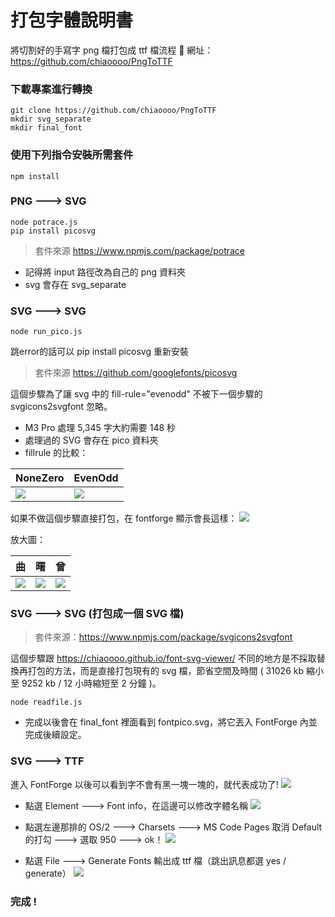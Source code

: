 # 打包字體說明書

將切割好的手寫字 png 檔打包成 ttf 檔流程 :dog:
網址：https://github.com/chiaoooo/PngToTTF

### 下載專案進行轉換

```
git clone https://github.com/chiaoooo/PngToTTF
mkdir svg_separate
mkdir final_font
```

### 使用下列指令安裝所需套件

```
npm install
```

### PNG ---> SVG

```
node potrace.js
pip install picosvg
```

> 套件來源 https://www.npmjs.com/package/potrace

- 記得將 input 路徑改為自己的 png 資料夾
- svg 會存在 svg_separate

### SVG ---> SVG

```
node run_pico.js
```
跳error的話可以 pip install picosvg 重新安裝
> 套件來源 https://github.com/googlefonts/picosvg

這個步驟為了讓 svg 中的 fill-rule="evenodd" 不被下一個步驟的 svgicons2svgfont 忽略。

- M3 Pro 處理 5,345 字大約需要 148 秒
- 處理過的 SVG 會存在 pico 資料夾
- fillrule 的比較：

| NoneZero                                      | EvenOdd                                       |
| --------------------------------------------- | --------------------------------------------- |
| ![](https://hackmd.io/_uploads/HySD7ASfa.png) | ![](https://hackmd.io/_uploads/rJU_mCSG6.png) |

如果不做這個步驟直接打包，在 fontforge 顯示會長這樣：
![](https://hackmd.io/_uploads/HJwYN0rG6.png)

放大圖：

| 曲                                            | 曙                                            | 曾                                            |
| --------------------------------------------- | --------------------------------------------- | --------------------------------------------- |
| ![](https://hackmd.io/_uploads/S1GL40HMp.png) | ![](https://hackmd.io/_uploads/ByWUBABfT.png) | ![](https://hackmd.io/_uploads/H16kBRrfa.png) |

### SVG ---> SVG (打包成一個 SVG 檔)

> 套件來源：https://www.npmjs.com/package/svgicons2svgfont

這個步驟跟 https://chiaoooo.github.io/font-svg-viewer/ 不同的地方是不採取替換再打包的方法，而是直接打包現有的 svg 檔，節省空間及時間 ( 31026 kb 縮小至 9252 kb / 12 小時縮短至 2 分鐘 )。

```
node readfile.js
```

- 完成以後會在 final_font 裡面看到 fontpico.svg，將它丟入 FontForge 內並完成後續設定。

### SVG ---> TTF

進入 FontForge 以後可以看到字不會有黑一塊一塊的，就代表成功了!
![](https://hackmd.io/_uploads/BJkrfeLGp.png)

- 點選 Element ---> Font info，在這邊可以修改字體名稱
  ![](https://hackmd.io/_uploads/SkC_aRHGp.png)

- 點選左邊那排的 OS/2 ---> Charsets ---> MS Code Pages 取消 Default 的打勾 ---> 選取 950 ---> ok！
  ![](https://hackmd.io/_uploads/SygB0CHGa.png)

- 點選 File ---> Generate Fonts 輸出成 ttf 檔（跳出訊息都選 yes / generate）
  ![](https://hackmd.io/_uploads/rJMZJJLGp.png)

### 完成 !

